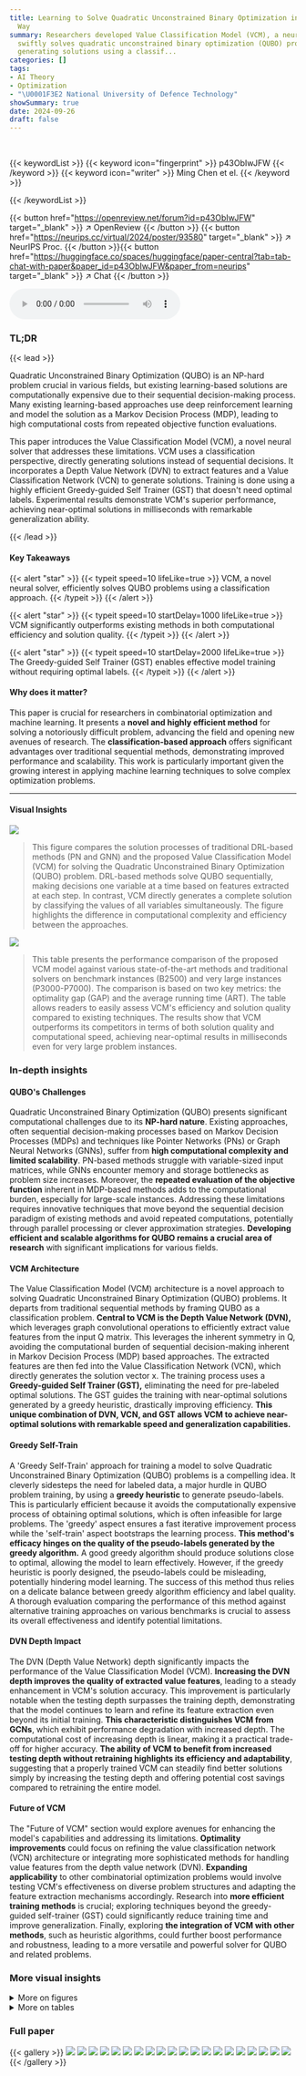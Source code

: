 ```yaml
---
title: Learning to Solve Quadratic Unconstrained Binary Optimization in a Classification
  Way
summary: Researchers developed Value Classification Model (VCM), a neural solver that
  swiftly solves quadratic unconstrained binary optimization (QUBO) problems by directly
  generating solutions using a classif...
categories: []
tags:
- AI Theory
- Optimization
- "\U0001F3E2 National University of Defence Technology"
showSummary: true
date: 2024-09-26
draft: false
---
```


<br>

{{< keywordList >}}
{{< keyword icon="fingerprint" >}} p43ObIwJFW {{< /keyword >}}
{{< keyword icon="writer" >}} Ming Chen et el. {{< /keyword >}}
 
{{< /keywordList >}}

{{< button href="https://openreview.net/forum?id=p43ObIwJFW" target="_blank" >}}
↗ OpenReview
{{< /button >}}
{{< button href="https://neurips.cc/virtual/2024/poster/93580" target="_blank" >}}
↗ NeurIPS Proc.
{{< /button >}}{{< button href="https://huggingface.co/spaces/huggingface/paper-central?tab=tab-chat-with-paper&paper_id=p43ObIwJFW&paper_from=neurips" target="_blank" >}}
↗ Chat
{{< /button >}}



<audio controls>
    <source src="https://ai-paper-reviewer.com/p43ObIwJFW/podcast.wav" type="audio/wav">
    Your browser does not support the audio element.
</audio>


### TL;DR


{{< lead >}}

Quadratic Unconstrained Binary Optimization (QUBO) is an NP-hard problem crucial in various fields, but existing learning-based solutions are computationally expensive due to their sequential decision-making process.  Many existing learning-based approaches use deep reinforcement learning and model the solution as a Markov Decision Process (MDP), leading to high computational costs from repeated objective function evaluations.

This paper introduces the Value Classification Model (VCM), a novel neural solver that addresses these limitations. VCM uses a classification perspective, directly generating solutions instead of sequential decisions.  It incorporates a Depth Value Network (DVN) to extract features and a Value Classification Network (VCN) to generate solutions.  Training is done using a highly efficient Greedy-guided Self Trainer (GST) that doesn't need optimal labels.  Experimental results demonstrate VCM's superior performance, achieving near-optimal solutions in milliseconds with remarkable generalization ability.

{{< /lead >}}


#### Key Takeaways

{{< alert "star" >}}
{{< typeit speed=10 lifeLike=true >}} VCM, a novel neural solver, efficiently solves QUBO problems using a classification approach. {{< /typeit >}}
{{< /alert >}}

{{< alert "star" >}}
{{< typeit speed=10 startDelay=1000 lifeLike=true >}} VCM significantly outperforms existing methods in both computational efficiency and solution quality. {{< /typeit >}}
{{< /alert >}}

{{< alert "star" >}}
{{< typeit speed=10 startDelay=2000 lifeLike=true >}} The Greedy-guided Self Trainer (GST) enables effective model training without requiring optimal labels. {{< /typeit >}}
{{< /alert >}}

#### Why does it matter?
This paper is crucial for researchers in combinatorial optimization and machine learning.  It presents a **novel and highly efficient method** for solving a notoriously difficult problem, advancing the field and opening new avenues of research. The **classification-based approach** offers significant advantages over traditional sequential methods, demonstrating improved performance and scalability. This work is particularly important given the growing interest in applying machine learning techniques to solve complex optimization problems.

------
#### Visual Insights



![](https://ai-paper-reviewer.com/p43ObIwJFW/figures_3_1.jpg)

> This figure compares the solution processes of traditional DRL-based methods (PN and GNN) and the proposed Value Classification Model (VCM) for solving the Quadratic Unconstrained Binary Optimization (QUBO) problem.  DRL-based methods solve QUBO sequentially, making decisions one variable at a time based on features extracted at each step.  In contrast, VCM directly generates a complete solution by classifying the values of all variables simultaneously.  The figure highlights the difference in computational complexity and efficiency between the approaches.





![](https://ai-paper-reviewer.com/p43ObIwJFW/tables_6_1.jpg)

> This table presents the performance comparison of the proposed VCM model against various state-of-the-art methods and traditional solvers on benchmark instances (B2500) and very large instances (P3000-P7000). The comparison is based on two key metrics: the optimality gap (GAP) and the average running time (ART).  The table allows readers to easily assess VCM's efficiency and solution quality compared to existing techniques. The results show that VCM outperforms its competitors in terms of both solution quality and computational speed, achieving near-optimal results in milliseconds even for very large problem instances.





### In-depth insights


#### QUBO's Challenges
Quadratic Unconstrained Binary Optimization (QUBO) presents significant computational challenges due to its **NP-hard nature**.  Existing approaches, often sequential decision-making processes based on Markov Decision Processes (MDPs) and techniques like Pointer Networks (PNs) or Graph Neural Networks (GNNs), suffer from **high computational complexity and limited scalability**.  PN-based methods struggle with variable-sized input matrices, while GNNs encounter memory and storage bottlenecks as problem size increases.  Moreover, the **repeated evaluation of the objective function** inherent in MDP-based methods adds to the computational burden, especially for large-scale instances.  Addressing these limitations requires innovative techniques that move beyond the sequential decision paradigm of existing methods and avoid repeated computations,  potentially through parallel processing or clever approximation strategies.  **Developing efficient and scalable algorithms for QUBO remains a crucial area of research** with significant implications for various fields.

#### VCM Architecture
The Value Classification Model (VCM) architecture is a novel approach to solving Quadratic Unconstrained Binary Optimization (QUBO) problems. It departs from traditional sequential methods by framing QUBO as a classification problem.  **Central to VCM is the Depth Value Network (DVN),** which leverages graph convolutional operations to efficiently extract value features from the input Q matrix.  This leverages the inherent symmetry in Q, avoiding the computational burden of sequential decision-making inherent in Markov Decision Process (MDP) based approaches. The extracted features are then fed into the Value Classification Network (VCN), which directly generates the solution vector x.  The training process uses a **Greedy-guided Self Trainer (GST),** eliminating the need for pre-labeled optimal solutions. The GST guides the training with near-optimal solutions generated by a greedy heuristic, drastically improving efficiency.  **This unique combination of DVN, VCN, and GST allows VCM to achieve near-optimal solutions with remarkable speed and generalization capabilities.**

#### Greedy Self-Train
A 'Greedy Self-Train' approach for training a model to solve Quadratic Unconstrained Binary Optimization (QUBO) problems is a compelling idea.  It cleverly sidesteps the need for labeled data, a major hurdle in QUBO problem training, by using a **greedy heuristic** to generate pseudo-labels. This is particularly efficient because it avoids the computationally expensive process of obtaining optimal solutions, which is often infeasible for large problems. The 'greedy' aspect ensures a fast iterative improvement process while the 'self-train' aspect bootstraps the learning process.  **This method's efficacy hinges on the quality of the pseudo-labels generated by the greedy algorithm.**  A good greedy algorithm should produce solutions close to optimal, allowing the model to learn effectively.  However, if the greedy heuristic is poorly designed, the pseudo-labels could be misleading, potentially hindering model learning.  The success of this method thus relies on a delicate balance between greedy algorithm efficiency and label quality.  A thorough evaluation comparing the performance of this method against alternative training approaches on various benchmarks is crucial to assess its overall effectiveness and identify potential limitations.

#### DVN Depth Impact
The DVN (Depth Value Network) depth significantly impacts the performance of the Value Classification Model (VCM).  **Increasing the DVN depth improves the quality of extracted value features**, leading to a steady enhancement in VCM's solution accuracy.  This improvement is particularly notable when the testing depth surpasses the training depth, demonstrating that the model continues to learn and refine its feature extraction even beyond its initial training.  **This characteristic distinguishes VCM from GCNs**, which exhibit performance degradation with increased depth.  The computational cost of increasing depth is linear, making it a practical trade-off for higher accuracy.  **The ability of VCM to benefit from increased testing depth without retraining highlights its efficiency and adaptability**, suggesting that a properly trained VCM can steadily find better solutions simply by increasing the testing depth and offering potential cost savings compared to retraining the entire model.

#### Future of VCM
The "Future of VCM" section would explore avenues for enhancing the model's capabilities and addressing its limitations.  **Optimality improvements** could focus on refining the value classification network (VCN) architecture or integrating more sophisticated methods for handling value features from the depth value network (DVN).  **Expanding applicability** to other combinatorial optimization problems would involve testing VCM's effectiveness on diverse problem structures and adapting the feature extraction mechanisms accordingly.  Research into **more efficient training methods** is crucial; exploring techniques beyond the greedy-guided self-trainer (GST) could significantly reduce training time and improve generalization.  Finally, exploring **the integration of VCM with other methods**, such as heuristic algorithms, could further boost performance and robustness, leading to a more versatile and powerful solver for QUBO and related problems.


### More visual insights

<details>
<summary>More on figures
</summary>


![](https://ai-paper-reviewer.com/p43ObIwJFW/figures_4_1.jpg)

> The figure illustrates the workflow of the Greedy-guided Self Trainer (GST).  It starts with input problem instances (Q1 to QNdata). These are fed into the Depth Value Network (DVN) and Value Classification Network (VCN) which produce an initial solution. This solution's objective function value (OFV) is calculated.  The Batch Greedy Flip (BGF) algorithm then iteratively refines the solution. The OFV and the refined solution are used to calculate a Binary Cross Entropy (BCE) Loss, and this loss is used to update the DVN and VCN weights in a training loop.  The best solution obtained across all training epochs is stored as a Historical Best Solution and fed back into the next training cycle. The entire process is self-supervised, meaning it learns without needing pre-labeled optimal solutions.


![](https://ai-paper-reviewer.com/p43ObIwJFW/figures_7_1.jpg)

> This figure compares the solution processes of traditional Deep Reinforcement Learning (DRL) models using Pointer Networks (PN) or Graph Neural Networks (GNN) with the proposed Value Classification Model (VCM).  DRL methods sequentially build solutions by making decisions based on learned embeddings at each step.  In contrast, VCM directly generates complete solutions through a classification approach.


![](https://ai-paper-reviewer.com/p43ObIwJFW/figures_7_2.jpg)

> This figure compares the solution processes of traditional DRL-based methods (PN and GNN) and the proposed VCM for solving the QUBO problem.  DRL methods build solutions step-by-step, making sequential decisions based on environmental embeddings. In contrast, VCM directly generates a complete solution through a single classification process, significantly improving efficiency.


![](https://ai-paper-reviewer.com/p43ObIwJFW/figures_8_1.jpg)

> This figure shows the training curves of various training methods for the VCM model at instance size 50.  The methods compared include an unsupervised training method (UnS), supervised learning with optimal labels (LHB), supervised learning with labels generated by the current VCM-BGF (LGF), and the proposed Greedy-guided Self Trainer (GST). The figure demonstrates that the GST outperforms other methods in both efficiency and stability, achieving similar performance to LHB while requiring fewer epochs and maintaining consistent performance compared to the fluctuating results of UnS and LGF.


![](https://ai-paper-reviewer.com/p43ObIwJFW/figures_8_2.jpg)

> This figure shows the generalization ability of the Value Classification Model (VCM) and its enhanced version VCM-BGF across different dataset sizes.  The x-axis represents the different datasets used, and the y-axis shows the average OFV gap (%). The bars represent the performance of VCM and VCM-BGF on these datasets. The figure demonstrates that even when trained on small datasets, VCM and VCM-BGF maintain good performance on larger datasets. The results indicate remarkable generalization ability.


![](https://ai-paper-reviewer.com/p43ObIwJFW/figures_8_3.jpg)

> This figure compares the solution processes of traditional deep reinforcement learning (DRL) based methods, specifically those using Pointer Networks (PN) or Graph Neural Networks (GNN), with the proposed Value Classification Model (VCM).  DRL methods solve QUBO problems sequentially, making decisions step-by-step and updating the solution iteratively.  In contrast, VCM directly generates the solution in one step via a classification approach.


![](https://ai-paper-reviewer.com/p43ObIwJFW/figures_13_1.jpg)

> This figure compares the solution processes of traditional Deep Reinforcement Learning (DRL) models using Pointer Networks (PN) or Graph Neural Networks (GNN) with the proposed Value Classification Model (VCM).  DRL methods solve the Quadratic Unconstrained Binary Optimization (QUBO) problem sequentially, making a series of decisions to flip individual binary variables.  Each decision requires evaluating the impact of the flip on the objective function. VCM, in contrast, solves QUBO in a single classification step, directly predicting the optimal values of all variables simultaneously without sequential decision-making.


![](https://ai-paper-reviewer.com/p43ObIwJFW/figures_13_2.jpg)

> This figure compares the solution processes of traditional Deep Reinforcement Learning (DRL) methods and the proposed Value Classification Model (VCM).  DRL methods, using Pointer Networks (PN) or Graph Neural Networks (GNNs), iteratively build solutions by making sequential decisions based on learned embeddings. In contrast, VCM directly generates the entire solution in one step via classification, significantly improving efficiency.


![](https://ai-paper-reviewer.com/p43ObIwJFW/figures_14_1.jpg)

> This figure compares the processes of traditional DRL-based methods (PN and GNN) and the proposed Value Classification Model (VCM) for solving the QUBO problem.  DRL methods solve QUBO sequentially, making decisions step-by-step, evaluating the impact of each decision on the objective function. In contrast, the VCM generates a complete solution directly using a classification approach, significantly improving computational efficiency.


![](https://ai-paper-reviewer.com/p43ObIwJFW/figures_16_1.jpg)

> This figure compares the solution processes of traditional Deep Reinforcement Learning (DRL) methods (using Pointer Networks (PN) or Graph Neural Networks (GNN)) and the proposed Value Classification Model (VCM). DRL methods solve the Quadratic Unconstrained Binary Optimization (QUBO) problem sequentially, making decisions step-by-step based on embeddings of problem data. In contrast, the VCM directly generates a complete solution through a classification process, significantly improving efficiency.


![](https://ai-paper-reviewer.com/p43ObIwJFW/figures_17_1.jpg)

> This figure compares the solution processes of traditional Deep Reinforcement Learning (DRL) models (PN and GNN-based) with the proposed Value Classification Model (VCM). DRL models solve the QUBO problem sequentially, making decisions step-by-step based on embedding features. In contrast, the VCM solves the problem directly in a classification way, providing all solution variables simultaneously. The figure highlights the fundamental difference in efficiency and approach between these methods.


![](https://ai-paper-reviewer.com/p43ObIwJFW/figures_19_1.jpg)

> This figure compares the solution processes of traditional deep reinforcement learning (DRL) based models for solving Quadratic Unconstrained Binary Optimization (QUBO) problems with the proposed Value Classification Model (VCM).  DRL models, using either Pointer Networks (PN) or Graph Neural Networks (GNN), build solutions step-by-step, making decisions at each step based on learned embeddings. In contrast, VCM directly generates a complete solution via a classification approach. The figure visually illustrates this difference in the solution process, emphasizing VCM's efficiency and directness.


![](https://ai-paper-reviewer.com/p43ObIwJFW/figures_19_2.jpg)

> This figure compares the processes of traditional Deep Reinforcement Learning (DRL) based methods (using Pointer Networks or Graph Neural Networks) and the proposed Value Classification Model (VCM) for solving the Quadratic Unconstrained Binary Optimization (QUBO) problem.  DRL methods solve QUBO sequentially, making decisions one variable at a time, while VCM solves it directly through a single classification step, significantly improving efficiency.


![](https://ai-paper-reviewer.com/p43ObIwJFW/figures_20_1.jpg)

> This figure compares the solution processes of traditional deep reinforcement learning (DRL) models, which use pointer networks (PN) or graph neural networks (GNN), and the proposed Value Classification Model (VCM).  DRL models solve QUBO problems sequentially by making decisions at each step, which are guided by learned embeddings of the problem's structure. This sequential process can be computationally expensive. In contrast, VCM directly generates the full solution in a single classification step, which significantly increases computational efficiency.


![](https://ai-paper-reviewer.com/p43ObIwJFW/figures_20_2.jpg)

> This figure compares the solution processes of traditional Deep Reinforcement Learning (DRL) based methods (PN and GNN) and the proposed Value Classification Model (VCM).  DRL methods solve QUBO problems sequentially, making decisions step-by-step.  In contrast, VCM solves the problem by directly generating a classification-based solution in a single step, significantly improving efficiency.


![](https://ai-paper-reviewer.com/p43ObIwJFW/figures_21_1.jpg)

> This figure compares the solution processes of traditional Deep Reinforcement Learning (DRL) models (PN and GNN-based) with the proposed Value Classification Model (VCM).  DRL methods solve the problem sequentially by making decisions at each step, evaluating the impact of each action on the objective function. In contrast, VCM directly generates a complete solution through a classification process, which avoids the repeated evaluations of objective function values that are computationally costly in the DRL approaches. The figure highlights the different components and workflows of the two types of methods, illustrating VCM's efficiency and innovation.


![](https://ai-paper-reviewer.com/p43ObIwJFW/figures_22_1.jpg)

> This figure compares the solution processes of traditional Deep Reinforcement Learning (DRL) based models and the proposed Value Classification Model (VCM) for solving Quadratic Unconstrained Binary Optimization (QUBO) problems.  DRL methods, using either Pointer Networks (PN) or Graph Neural Networks (GNN), build solutions step-by-step, making sequential decisions at each step based on learned embeddings of the problem's state. In contrast, the VCM directly generates a complete solution through a single classification step, eliminating the iterative decision-making process of DRL approaches.  The visual representation highlights the key difference in approach, showing the sequential steps of DRL models versus the direct solution output of VCM.


![](https://ai-paper-reviewer.com/p43ObIwJFW/figures_23_1.jpg)

> The figure illustrates the working mechanism of the Greedy-guided Self Trainer (GST). It shows how the GST uses a VCM (Value Classification Model), a BGF (Batch Greedy Flip) algorithm, and an HB (Historical Best Solution) set to iteratively improve solutions. The VCM generates an initial solution, which is then refined by the BGF algorithm to find better solutions. These improved solutions are then stored in the HB set, which provides labels for the next training iteration. This iterative process continues until satisfactory performance is achieved.


![](https://ai-paper-reviewer.com/p43ObIwJFW/figures_24_1.jpg)

> This figure compares the performance of GCN and VCM in terms of the optimal OFV gap achieved during training.  The x-axis represents the training depth (for VCM) or the number of layers (for GCN), while the y-axis shows the optimal OFV gap (%).  The graph illustrates that VCM demonstrates significantly better performance and stability compared to GCN as the training depth/number of layers increases. The optimal OFV gap for VCM remains consistently low, while it increases significantly for GCN, highlighting VCM's advantage in this aspect.


</details>




<details>
<summary>More on tables
</summary>


![](https://ai-paper-reviewer.com/p43ObIwJFW/tables_17_1.jpg)
> This table presents the performance comparison of the proposed Value Classification Model (VCM) against various state-of-the-art algorithms on benchmark instances (B2500) and well-known instances (P3000, P4000, P5000, P6000, P7000). The comparison is based on two key metrics: the optimality gap (GAP) and the average running time (ART). The results showcase VCM's superior performance in terms of both solution quality and computational efficiency across different instance sizes.  It highlights VCM's remarkable generalization ability, achieving near-optimal solutions within milliseconds even on very large instances.

![](https://ai-paper-reviewer.com/p43ObIwJFW/tables_18_1.jpg)
> This table presents the performance comparison of different algorithms on benchmark datasets (B) and well-known instances (P).  The algorithms include various heuristic methods, learning-based sequential decision models, and the proposed VCM model. For each algorithm, the table reports the average optimality gap (percentage difference from the optimal solution) and average runtime (in milliseconds). The results show that the VCM model significantly outperforms other methods in terms of both solution quality and computational efficiency. Notably, the VCM model trained on smaller instances exhibits remarkable generalization ability when applied to larger instances.

![](https://ai-paper-reviewer.com/p43ObIwJFW/tables_18_2.jpg)
> This table presents the performance comparison of various algorithms, including the proposed VCM and several baselines (e.g., Gurobi, DRLH, PI-GNN) on benchmark datasets (B) and large-scale instances (P). It shows the optimality gap (%) and average running time (ms) achieved by each method, highlighting the superior performance of the VCM in terms of both solution quality and computational efficiency.

![](https://ai-paper-reviewer.com/p43ObIwJFW/tables_21_1.jpg)
> This table presents the performance comparison of various algorithms (DIAG, SR, VCM variants, BGF, DRLH-B, S2V-DQN-B, ECO-DQN-B, PI-GNN variants, Gurobi with 1-second and 1-hour time limits, VCM-BGF-HB) on benchmark datasets (B2500(10)) and well-known instances (P3000(5), P4000(5), P5000(5), P6000(3), P7000(3)).  The comparison metrics are the optimality gap (%) and the average running time in milliseconds (ms). It showcases the superior performance of the proposed VCM in terms of both solution quality and computational efficiency.

![](https://ai-paper-reviewer.com/p43ObIwJFW/tables_21_2.jpg)
> This table presents the performance comparison of various algorithms (DIAG, SR, VCM variations, BGF, DRLH-B, S2V-DQN-B, ECO-DQN-B, PI-GNN variations, Gurobi) on benchmark datasets (B2500(10)) and large-scale, well-known instances (P sets).  The comparison is done using the OFV gap (%) (difference from the optimal OFV) and average running time (ART in milliseconds).  The results demonstrate the superior performance of the proposed VCM in terms of both solution quality and efficiency.

![](https://ai-paper-reviewer.com/p43ObIwJFW/tables_22_1.jpg)
> This table presents the results of the proposed Value Classification Model (VCM) and other methods on benchmark and well-known instances.  For each dataset, it shows the average optimality gap (GAP) and the average running time (ART). It allows to compare VCM against a range of baselines including exact methods (Gurobi), heuristic methods (Diag, SR, BGF), learning-based sequential decision methods (DRLH-B, S2V-DQN-B, ECO-DQN-B), and a physics-inspired neural solver (PI-GNN).  The results highlight VCM's superior performance in terms of both solution quality and speed.

![](https://ai-paper-reviewer.com/p43ObIwJFW/tables_22_2.jpg)
> This table presents the performance comparison of various algorithms on benchmark instances (B) and well-known instances (P) of different sizes.  The algorithms are compared based on the average optimality gap (percentage deviation from the optimal solution) and the average running time (in milliseconds).  The table shows the performance of various heuristic methods, learning-based methods (including the proposed VCM and its variants), and an exact solver (Gurobi). The results highlight the VCM's superior performance in terms of both solution quality and computational efficiency, especially for larger instances.

![](https://ai-paper-reviewer.com/p43ObIwJFW/tables_22_3.jpg)
> This table presents the results of the DVN depth experiment. It shows the average gap and average running time (ART) on benchmarks B2500(10) for various testing depths (10, 20, 30, 40, 50, 100, 200, and 300) and training depths (10, 20, 30, 40, 50, and 100). The results demonstrate the impact of increasing testing and training depths on the model's performance.

![](https://ai-paper-reviewer.com/p43ObIwJFW/tables_23_1.jpg)
> This table presents the performance comparison of various algorithms (including the proposed VCM and its variants, baseline methods, and state-of-the-art learning-based approaches) on benchmark and well-known QUBO instances.  The metrics used for evaluation are the optimality gap (percentage deviation from the optimal solution) and the average running time (in milliseconds). The table showcases the superior performance of the VCM in terms of both solution quality and computational efficiency across different problem sizes.

![](https://ai-paper-reviewer.com/p43ObIwJFW/tables_24_1.jpg)
> This table presents the performance comparison of different algorithms on benchmark datasets (B) and well-known instances (P). The results are compared in terms of the optimality gap (percentage difference from the optimal solution) and the average running time (in milliseconds).  The algorithms compared include various heuristic methods, learning-based sequential decision models and the proposed VCM at different training depths.  The optimal solution values are provided as a baseline for comparison.

</details>




### Full paper

{{< gallery >}}
<img src="https://ai-paper-reviewer.com/p43ObIwJFW/1.png" class="grid-w50 md:grid-w33 xl:grid-w25" />
<img src="https://ai-paper-reviewer.com/p43ObIwJFW/2.png" class="grid-w50 md:grid-w33 xl:grid-w25" />
<img src="https://ai-paper-reviewer.com/p43ObIwJFW/3.png" class="grid-w50 md:grid-w33 xl:grid-w25" />
<img src="https://ai-paper-reviewer.com/p43ObIwJFW/4.png" class="grid-w50 md:grid-w33 xl:grid-w25" />
<img src="https://ai-paper-reviewer.com/p43ObIwJFW/5.png" class="grid-w50 md:grid-w33 xl:grid-w25" />
<img src="https://ai-paper-reviewer.com/p43ObIwJFW/6.png" class="grid-w50 md:grid-w33 xl:grid-w25" />
<img src="https://ai-paper-reviewer.com/p43ObIwJFW/7.png" class="grid-w50 md:grid-w33 xl:grid-w25" />
<img src="https://ai-paper-reviewer.com/p43ObIwJFW/8.png" class="grid-w50 md:grid-w33 xl:grid-w25" />
<img src="https://ai-paper-reviewer.com/p43ObIwJFW/9.png" class="grid-w50 md:grid-w33 xl:grid-w25" />
<img src="https://ai-paper-reviewer.com/p43ObIwJFW/10.png" class="grid-w50 md:grid-w33 xl:grid-w25" />
<img src="https://ai-paper-reviewer.com/p43ObIwJFW/11.png" class="grid-w50 md:grid-w33 xl:grid-w25" />
<img src="https://ai-paper-reviewer.com/p43ObIwJFW/12.png" class="grid-w50 md:grid-w33 xl:grid-w25" />
<img src="https://ai-paper-reviewer.com/p43ObIwJFW/13.png" class="grid-w50 md:grid-w33 xl:grid-w25" />
<img src="https://ai-paper-reviewer.com/p43ObIwJFW/14.png" class="grid-w50 md:grid-w33 xl:grid-w25" />
<img src="https://ai-paper-reviewer.com/p43ObIwJFW/15.png" class="grid-w50 md:grid-w33 xl:grid-w25" />
<img src="https://ai-paper-reviewer.com/p43ObIwJFW/16.png" class="grid-w50 md:grid-w33 xl:grid-w25" />
<img src="https://ai-paper-reviewer.com/p43ObIwJFW/17.png" class="grid-w50 md:grid-w33 xl:grid-w25" />
<img src="https://ai-paper-reviewer.com/p43ObIwJFW/18.png" class="grid-w50 md:grid-w33 xl:grid-w25" />
<img src="https://ai-paper-reviewer.com/p43ObIwJFW/19.png" class="grid-w50 md:grid-w33 xl:grid-w25" />
<img src="https://ai-paper-reviewer.com/p43ObIwJFW/20.png" class="grid-w50 md:grid-w33 xl:grid-w25" />
{{< /gallery >}}